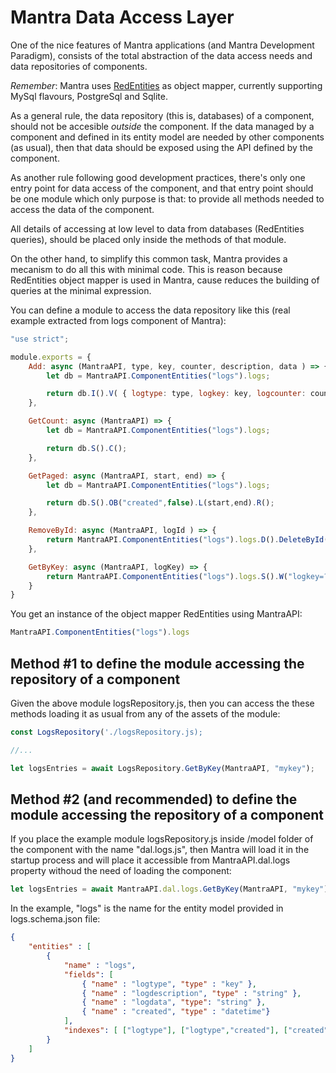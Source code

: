 # Mantra Data Access Layer

One of the nice features of Mantra applications (and Mantra Development Paradigm), consists of the total abstraction of the data access needs and data repositories of components.

*Remember*: Mantra uses [RedEntities](https://github.com/gomezbl/redentities) as object mapper, currently supporting MySql flavours, PostgreSql and Sqlite.

As a general rule, the data repository (this is, databases) of a component, should not be accesible *outside* the component. If the data managed by a component and defined in its entity model are needed by other components (as usual), then that data should be exposed using the API defined by the component.

As another rule following good development practices, there's only one entry point for data access of the component, and that entry point should be one module which only purpose is that: to provide all methods needed to access the data of the component.

All details of accessing at low level to data from databases (RedEntities queries), should be placed only inside the methods of that module.

On the other hand, to simplify this common task, Mantra provides a mecanism to do all this with minimal code. This is reason because RedEntities object mapper is used in Mantra, cause reduces the building of queries at the minimal expression.

You can define a module to access the data repository like this (real example extracted from logs component of Mantra):

```js module logsRepository.js
"use strict";

module.exports = {
    Add: async (MantraAPI, type, key, counter, description, data ) => {
        let db = MantraAPI.ComponentEntities("logs").logs;

        return db.I().V( { logtype: type, logkey: key, logcounter: counter, logdescription: description, logdata: data } ).R();
    },

    GetCount: async (MantraAPI) => {
        let db = MantraAPI.ComponentEntities("logs").logs;

        return db.S().C();
    },

    GetPaged: async (MantraAPI, start, end) => {
        let db = MantraAPI.ComponentEntities("logs").logs;

        return db.S().OB("created",false).L(start,end).R();
    },

    RemoveById: async (MantraAPI, logId ) => {
        return MantraAPI.ComponentEntities("logs").logs.D().DeleteById(logId);
    },

    GetByKey: async (MantraAPI, logKey) => {
        return MantraAPI.ComponentEntities("logs").logs.S().W("logkey=?",logKey).OB("created",false).R();
    }
}
```

You get an instance of the object mapper RedEntities using MantraAPI:

```js
MantraAPI.ComponentEntities("logs").logs
```

## Method #1 to define the module accessing the repository of a component

Given the above module logsRepository.js, then you can access the these methods loading it as usual from any of the assets of the module:

```js
const LogsRepository('./logsRepository.js);

//...

let logsEntries = await LogsRepository.GetByKey(MantraAPI, "mykey");
```

## Method #2 (and recommended) to define the module accessing the repository of a component

If you place the example module logsRepository.js inside /model folder of the component with the name "dal.logs.js", then Mantra will load it in the startup process and will place it accessible from MantraAPI.dal.logs property withoud the need of loading the component:

```js
let logsEntries = await MantraAPI.dal.logs.GetByKey(MantraAPI, "mykey");
```

In the example, "logs" is the name for the entity model provided in logs.schema.json file:

```json
{
    "entities" : [
        {
            "name" : "logs",
            "fields": [
                { "name" : "logtype", "type" : "key" },
                { "name" : "logdescription", "type" : "string" },                
                { "name" : "logdata", "type": "string" },
                { "name" : "created", "type" : "datetime"}
            ],
            "indexes": [ ["logtype"], ["logtype","created"], ["created"] ]
        }
    ]
}
```
